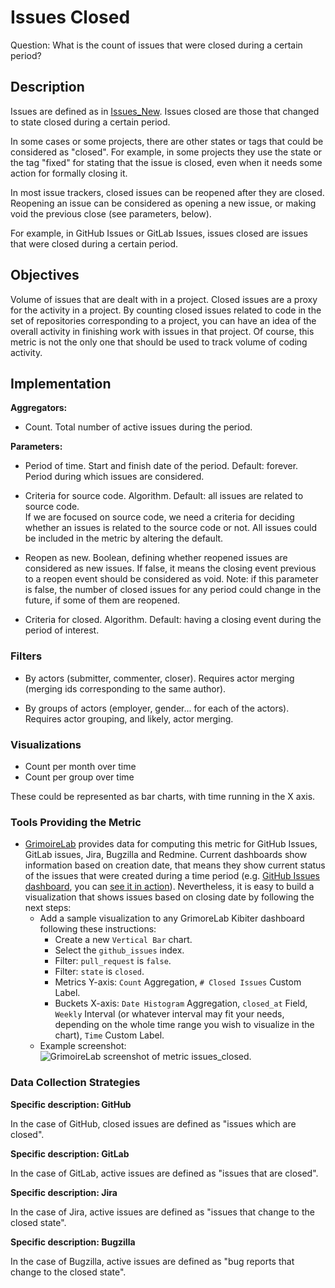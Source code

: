 # Issues Closed

Question: What is the count of issues that were closed during a certain period?


## Description

Issues are defined as in [Issues_New](https://github.com/chaoss/wg-evolution/blob/master/metrics/Issues_New.md).
Issues closed are those that changed to state closed
during a certain period.

In some cases or some projects, there are other states
or tags that could be considered as "closed".
For example, in some projects they use the state or
the tag "fixed" for stating that the issue is closed,
even when it needs some action for formally closing it.

In most issue trackers, closed issues can be reopened
after they are closed. Reopening an issue can be considered
as opening a new issue, or making void the previous close
(see parameters, below).

For example, in GitHub Issues or GitLab Issues, issues closed are
issues that were closed during a certain period.


## Objectives

Volume of issues that are dealt with in a project.
Closed issues are a proxy for the activity in a project.
By counting closed issues related to code in the set of repositories corresponding
to a project, you can have an idea of the overall activity in
finishing work with issues in that project.
Of course, this metric is not the only one that should be
used to track volume of coding activity.


## Implementation

**Aggregators:**
* Count. Total number of active issues during the period.

**Parameters:**
* Period of time. Start and finish date of the period. Default: forever.  
    Period during which issues are considered.

* Criteria for source code. Algorithm. Default: all issues are related to
  source code.  
    If we are focused on source code, we need a criteria for deciding
    whether an issues is related to the source code or not.
    All issues could be included in the metric by altering the default. 

* Reopen as new. Boolean, defining whether reopened issues are considered
  as new issues. If false, it means the closing event previous to a
  reopen event should be considered as void. Note: if this parameter is
  false, the number of closed issues for any period could change in the
  future, if some of them are reopened.

* Criteria for closed. Algorithm. Default: having a closing event during
  the period of interest.


### Filters 

* By actors (submitter, commenter, closer). Requires actor merging
(merging ids corresponding to the same author).

* By groups of actors (employer, gender... for each of the actors).
Requires actor grouping, and likely, actor merging.


### Visualizations 

* Count per month over time
* Count per group over time

These could be represented as bar charts, with time running in the X axis.


### Tools Providing the Metric 

* [GrimoireLab](https://chaoss.github.io/grimoirelab) provides data for computing this metric for GitHub Issues, GitLab issues, Jira, Bugzilla and Redmine. Current dashboards show information based on creation date, that means they show current status of the issues that were created during a time period (e.g. [GitHub Issues dashboard](https://chaoss.github.io/grimoirelab-sigils/panels/github-issues/), you can [see it in action](https://chaoss.biterg.io/app/kibana#/dashboard/GitHub-Issues)). Nevertheless, it is easy to build a visualization that shows issues based on closing date by following the next steps:
  - Add a sample visualization to any GrimoreLab Kibiter dashboard following these instructions:
    * Create a new `Vertical Bar` chart.
    * Select the `github_issues` index.
    * Filter: `pull_request` is `false`.
    * Filter: `state` is `closed`.
    * Metrics Y-axis: `Count` Aggregation, `# Closed Issues` Custom Label.
    * Buckets X-axis: `Date Histogram` Aggregation, `closed_at` Field, `Weekly` Interval (or whatever interval may fit your needs, depending on the whole time range you wish to visualize in the chart), `Time` Custom Label.
  - Example screenshot: ![GrimoireLab screenshot of metric issues_closed](https://github.com/chaoss/wg-evolution/blob/master/metrics/images/issues_closed_GrimoireLab.png).


### Data Collection Strategies 

**Specific description: GitHub**

In the case of GitHub, closed issues are defined as "issues which are closed". 

**Specific description: GitLab**

In the case of GitLab, active issues are defined as "issues
that are closed".

**Specific description: Jira**

In the case of Jira, active issues are defined as "issues that change to the closed state". 

**Specific description: Bugzilla**

In the case of Bugzilla, active issues are defined as "bug reports that change to the closed state".

